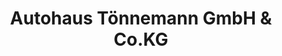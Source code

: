 ---
title: "Autohaus Tönnemann GmbH & Co.KG"
url: /ahaus/autohaus-toennemann-gmbh-und-co-kg/
shop: Autohaus
---